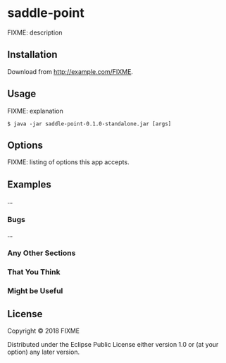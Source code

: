 # saddle-point

FIXME: description

## Installation

Download from http://example.com/FIXME.

## Usage

FIXME: explanation

    $ java -jar saddle-point-0.1.0-standalone.jar [args]

## Options

FIXME: listing of options this app accepts.

## Examples

...

### Bugs

...

### Any Other Sections
### That You Think
### Might be Useful

## License

Copyright © 2018 FIXME

Distributed under the Eclipse Public License either version 1.0 or (at
your option) any later version.
